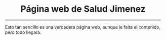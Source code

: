 <!DOCTYPE HTML PUBLIC "-//W3C//DTD HTML 4.01//EN" "http://www.w3.org/TR/html4/strict.dtd"> 
<html> 
  <head> 
    <title>Salud Jimenez Zafra, PhD </title> 
  </head> 
  <body> 
    <h1 align="center" >Página web de Salud Jimenez </h1> 
    <hr> 
    <p>Esto tan sencillo es una verdadera página web, aunque le falta el contenido, pero todo llegará.</p> 
  </body> 
</html>
